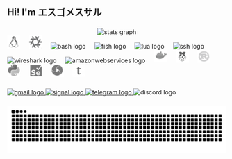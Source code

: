 <h2 align="left">Hi! I'm エスゴメスサル</h2>

###

<div align="center">
  <img src="https://github-readme-stats.vercel.app/api?username=sgomezsal&hide_title=false&hide_rank=false&show_icons=true&include_all_commits=true&count_private=true&disable_animations=false&theme=graywhite&locale=en&hide_border=false" height="150" alt="stats graph"  />
</div>

<div align="left">
  <img src="./icons/linux.png" height="30" alt="linux logo"  />
  <img width="12" />
  <img src="./icons/nixos.png" height="30" alt="nixos logo"  />
  <img width="12" />
  <img src="https://cdn.jsdelivr.net/gh/devicons/devicon/icons/bash/bash-plain.svg" height="30" alt="bash logo"  />
  <img width="12" />
  <img src="https://avatars.githubusercontent.com/u/1828073?s=48&v=4" height="30" alt="fish logo"  />
  <img width="12" />
  <img src="https://cdn.jsdelivr.net/gh/devicons/devicon/icons/lua/lua-original.svg" height="30" alt="lua logo"  />
  <img width="12" />
  <img src="https://cdn.jsdelivr.net/gh/devicons/devicon/icons/ssh/ssh-original.svg" height="30" alt="ssh logo"  />
  <img width="12" />
  <img src="https://avatars.githubusercontent.com/u/6233056?s=48&v=4" height="30" alt="wireshark logo"  />
  <img width="12" />
  <img src="https://cdn.jsdelivr.net/gh/devicons/devicon/icons/amazonwebservices/amazonwebservices-line-wordmark.svg" height="30" alt="amazonwebservices logo"  />
  <img width="12" />
  <img src="./icons/docker.png" height="30" alt="docker logo"  />
  <img width="12" />
  <img src="./icons/raspberrypi.png" height="30" alt="raspberrypi logo"  />
  <img width="12" />
  <img src="./icons/rust.png" height="30" alt="rust logo"  />
  <img width="12" />
  <img src="./icons/python.png" height="30" alt="python logo"  />
  <img width="12" />
  <img src="./icons/selenium.png" height="30" alt="selenium logo"  />
  <img width="12" />
  <img src="./icons/appium.png" height="30" alt="appium logo"  />
  <img width="12" />
  <img src="./icons/typst.png" height="30" alt="typst logo"  />
</div>

###

<div align="left">
  <a href="mailto:sgomezsalazar7@gmail.com" target="_blank">
    <img src="https://img.shields.io/static/v1?message=Gmail&logo=gmail&label=&color=555555&logoColor=ffffff&labelColor=555555&style=for-the-badge" height="35" alt="gmail logo" />
  </a>
  <a href="https://signal.me/#eu/c7icuqr9waHJ4IDT-6RHRKqhseNFnMEhlbNZ37T-zkSkMfCv3ERJjo2jKnvK-ZTu" target="_blank">
    <img src="https://img.shields.io/static/v1?message=Signal&logo=signal&label=&color=555555&logoColor=ffffff&labelColor=555555&style=for-the-badge" height="35" alt="signal logo" />
  </a>
  <a href="t.me/sgomezsal" target="_blank">
    <img src="https://img.shields.io/static/v1?message=Telegram&logo=telegram&label=&color=555555&logoColor=ffffff&labelColor=555555&style=for-the-badge" height="35" alt="telegram logo" />
  </a>
  <img src="https://img.shields.io/static/v1?message=Discord&logo=discord&label=OblivionScript&color=555555&logoColor=ffffff&labelColor=555555&style=for-the-badge" height="35" alt="discord logo" />
</div>

###

<img src="https://raw.githubusercontent.com/sgomezsal/sgomezsal/output/github-contribution-grid-snake.svg" alt="Snake animation" />

###
